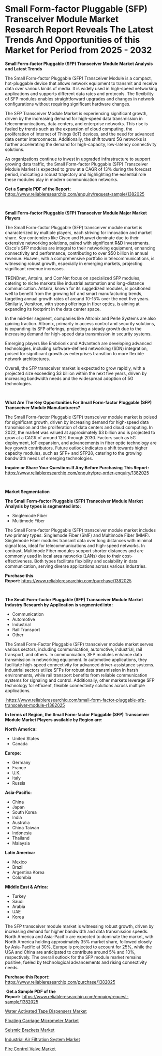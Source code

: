 <p><h1>Small Form-factor Pluggable (SFP) Transceiver Module Market Research Report Reveals The Latest Trends And Opportunities of this Market for Period from 2025 - 2032</h1></p><p><strong>Small Form-factor Pluggable (SFP) Transceiver Module Market Analysis and Latest Trends</strong></p>
<p><p>The Small Form-factor Pluggable (SFP) Transceiver Module is a compact, hot-pluggable device that allows network equipment to transmit and receive data over various kinds of media. It is widely used in high-speed networking applications and supports different data rates and protocols. The flexibility of SFP modules enables straightforward upgrades and changes in network configurations without requiring significant hardware changes.</p><p>The SFP Transceiver Module Market is experiencing significant growth, driven by the increasing demand for high-speed data transmission in telecommunications, data centers, and enterprise networks. This rise is fueled by trends such as the expansion of cloud computing, the proliferation of Internet of Things (IoT) devices, and the need for advanced data center interconnects. Additionally, the shift toward 5G networks is further accelerating the demand for high-capacity, low-latency connectivity solutions.</p><p>As organizations continue to invest in upgraded infrastructure to support growing data traffic, the Small Form-factor Pluggable (SFP) Transceiver Module Market is expected to grow at a CAGR of 13% during the forecast period, indicating a robust trajectory and highlighting the essential role these modules play in modern communication networks.</p></p>
<p><strong>Get a Sample PDF of the Report:&nbsp;</strong> <a href="https://www.reliableresearchiq.com/enquiry/request-sample/1382025?utm_campaign=1896&utm_medium=2&utm_source=Github&utm_content=ia&utm_term=11042025&utm_id=small-form-factor-pluggable-sfp-transceiver-module">https://www.reliableresearchiq.com/enquiry/request-sample/1382025</a></p>
<p>&nbsp;</p>
<p><strong>Small Form-factor Pluggable (SFP) Transceiver Module Major Market Players</strong></p>
<p><p>The Small Form-factor Pluggable (SFP) transceiver module market is characterized by multiple players, each striving for innovation and market share. Key contenders like Cisco and Huawei dominate due to their extensive networking solutions, paired with significant R&D investments. Cisco's SFP modules are integral to their networking equipment, enhancing connectivity and performance, contributing to over $50 billion in annual revenue. Huawei, with a comprehensive portfolio in telecommunications, is witnessing robust growth, especially in emerging markets, projecting significant revenue increases.</p><p>TRENDnet, Antaira, and ComNet focus on specialized SFP modules, catering to niche markets like industrial automation and long-distance communication. Antaira, known for its ruggedized modules, is positioned well to benefit from the growing IoT and smart manufacturing trends, targeting annual growth rates of around 10-15% over the next five years. Similarly, Versitron, with strong offerings in fiber optics, is aiming at expanding its footprint in the data center space.</p><p>In the mid-tier segment, companies like Altronix and Perle Systems are also gaining traction. Altronix, primarily in access control and security solutions, is expanding its SFP offerings, projecting a steady growth due to the increasing demand for high-speed data transmission in security systems.</p><p>Emerging players like Embrionix and Advantech are developing advanced technologies, including software-defined networking (SDN) integration, poised for significant growth as enterprises transition to more flexible network architectures.</p><p>Overall, the SFP transceiver market is expected to grow rapidly, with a projected size exceeding $3 billion within the next five years, driven by increasing bandwidth needs and the widespread adoption of 5G technologies.</p></p>
<p>&nbsp;</p>
<p><strong>What Are The Key Opportunities For Small Form-factor Pluggable (SFP) Transceiver Module Manufacturers?</strong></p>
<p><p>The Small Form-factor Pluggable (SFP) transceiver module market is poised for significant growth, driven by increasing demand for high-speed data transmission and the proliferation of data centers and cloud computing. In 2022, the market was valued at approximately $3 billion and is projected to grow at a CAGR of around 12% through 2030. Factors such as 5G deployment, IoT expansion, and advancements in fiber optic technology are key growth contributors. Future outlook indicates a shift towards higher capacity modules, such as SFP+ and SFP28, catering to the growing bandwidth needs of emerging technologies.</p></p>
<p><strong>Inquire or Share Your Questions If Any Before Purchasing This Report:</strong> <a href="https://www.reliableresearchiq.com/enquiry/pre-order-enquiry/1382025?utm_campaign=1896&utm_medium=2&utm_source=Github&utm_content=ia&utm_term=11042025&utm_id=small-form-factor-pluggable-sfp-transceiver-module">https://www.reliableresearchiq.com/enquiry/pre-order-enquiry/1382025</a></p>
<p>&nbsp;</p>
<p><strong>Market Segmentation</strong></p>
<p><strong>The Small Form-factor Pluggable (SFP) Transceiver Module Market Analysis by types is segmented into:</strong></p>
<p><ul><li>Singlemode Fiber</li><li>Multimode Fiber</li></ul></p>
<p><p>The Small Form-factor Pluggable (SFP) transceiver module market includes two primary types: Singlemode Fiber (SMF) and Multimode Fiber (MMF). Singlemode Fiber modules transmit data over long distances with minimal signal loss, ideal for telecommunications and high-speed networks. In contrast, Multimode Fiber modules support shorter distances and are commonly used in local area networks (LANs) due to their cost-effectiveness. Both types facilitate flexibility and scalability in data communication, serving diverse applications across various industries.</p></p>
<p><strong>Purchase this Report:&nbsp;</strong><a href="https://www.reliableresearchiq.com/purchase/1382025?utm_campaign=1896&utm_medium=2&utm_source=Github&utm_content=ia&utm_term=11042025&utm_id=small-form-factor-pluggable-sfp-transceiver-module">https://www.reliableresearchiq.com/purchase/1382025</a></p>
<p>&nbsp;</p>
<p><strong>The Small Form-factor Pluggable (SFP) Transceiver Module Market Industry Research by Application is segmented into:</strong></p>
<p><ul><li>Communication</li><li>Automotive</li><li>Industrial</li><li>Rail Transport</li><li>Other</li></ul></p>
<p><p>The Small Form-Factor Pluggable (SFP) transceiver module market serves various sectors, including communication, automotive, industrial, rail transport, and others. In communication, SFP modules enhance data transmission in networking equipment. In automotive applications, they facilitate high-speed connectivity for advanced driver-assistance systems. Industrial sectors utilize SFPs for robust data transmission in harsh environments, while rail transport benefits from reliable communication systems for signaling and control. Additionally, other markets leverage SFP technology for efficient, flexible connectivity solutions across multiple applications.</p></p>
<p><a href="https://www.reliableresearchiq.com/small-form-factor-pluggable-sfp-transceiver-module-r1382025?utm_campaign=1896&utm_medium=2&utm_source=Github&utm_content=ia&utm_term=11042025&utm_id=small-form-factor-pluggable-sfp-transceiver-module">&nbsp;https://www.reliableresearchiq.com/small-form-factor-pluggable-sfp-transceiver-module-r1382025</a></p>
<p><strong>In terms of Region, the Small Form-factor Pluggable (SFP) Transceiver Module Market Players available by Region are:</strong></p>
<p>
    <p> <strong> North America: </strong>
        <ul>
            <li>United States</li>
            <li>Canada</li>
        </ul>
        </p> 
    <p> <strong> Europe: </strong>
        <ul>
            <li>Germany</li>
            <li>France</li>
            <li>U.K.</li>
            <li>Italy</li>
            <li>Russia</li>
        </ul>
        </p> 
    <p> <strong> Asia-Pacific: </strong>
        <ul>
            <li>China</li>
            <li>Japan</li>
            <li>South Korea</li>
            <li>India</li>
            <li>Australia</li>
            <li>China Taiwan</li>
            <li>Indonesia</li>
            <li>Thailand</li>
            <li>Malaysia</li>
        </ul>
        </p> 
    <p> <strong> Latin America: </strong>
        <ul>
            <li>Mexico</li>
            <li>Brazil</li>
            <li>Argentina Korea</li>
            <li>Colombia</li>
        </ul>
        </p> 
    <p> <strong> Middle East & Africa: </strong>
        <ul>
            <li>Turkey</li>
            <li>Saudi</li>
            <li>Arabia</li>
            <li>UAE</li>
            <li>Korea</li>
        </ul>
    </p>
    </p>
<p><p>The SFP transceiver module market is witnessing robust growth, driven by increasing demand for higher bandwidth and data transmission speeds. North America and Asia-Pacific are expected to dominate the market, with North America holding approximately 35% market share, followed closely by Asia-Pacific at 30%. Europe is projected to account for 25%, while the USA and China are anticipated to contribute around 5% and 10%, respectively. The overall outlook for the SFP module market remains positive, fueled by technological advancements and rising connectivity needs.</p></p>
<p><strong>Purchase this Report: </strong><a href="https://www.reliableresearchiq.com/purchase/1382025?utm_campaign=1896&utm_medium=2&utm_source=Github&utm_content=ia&utm_term=11042025&utm_id=small-form-factor-pluggable-sfp-transceiver-module">https://www.reliableresearchiq.com/purchase/1382025</a></p>
<p>&nbsp;<strong>Get a Sample PDF of the Report:&nbsp;&nbsp;</strong><a href="https://www.reliableresearchiq.com/enquiry/request-sample/1382025?utm_campaign=1896&utm_medium=2&utm_source=Github&utm_content=ia&utm_term=11042025&utm_id=small-form-factor-pluggable-sfp-transceiver-module">https://www.reliableresearchiq.com/enquiry/request-sample/1382025</a></p>
<p><strong></strong></p>
<p><p><a href="https://github.com/evraltandre36/Market-Research-Report-List-1/blob/main/water-activated-tape-dispensers-market.md?utm_campaign=1896&utm_medium=2&utm_source=Github&utm_content=ia&utm_term=11042025&utm_id=small-form-factor-pluggable-sfp-transceiver-module">Water Activated Tape Dispensers Market</a></p><p><a href="https://github.com/coricnzati/Market-Research-Report-List-1/blob/main/floating-carriage-micrometer-market.md?utm_campaign=1896&utm_medium=2&utm_source=Github&utm_content=ia&utm_term=11042025&utm_id=small-form-factor-pluggable-sfp-transceiver-module">Floating Carriage Micrometer Market</a></p><p><a href="https://github.com/cavushjla/Market-Research-Report-List-1/blob/main/seismic-brackets-market.md?utm_campaign=1896&utm_medium=2&utm_source=Github&utm_content=ia&utm_term=11042025&utm_id=small-form-factor-pluggable-sfp-transceiver-module">Seismic Brackets Market</a></p><p><a href="https://github.com/alrogikrosa/Market-Research-Report-List-1/blob/main/industrial-air-filtration-system-market.md?utm_campaign=1896&utm_medium=2&utm_source=Github&utm_content=ia&utm_term=11042025&utm_id=small-form-factor-pluggable-sfp-transceiver-module">Industrial Air Filtration System Market</a></p><p><a href="https://github.com/borknyberg/Market-Research-Report-List-1/blob/main/fire-control-valve-market.md?utm_campaign=1896&utm_medium=2&utm_source=Github&utm_content=ia&utm_term=11042025&utm_id=small-form-factor-pluggable-sfp-transceiver-module">Fire Control Valve Market</a></p></p>